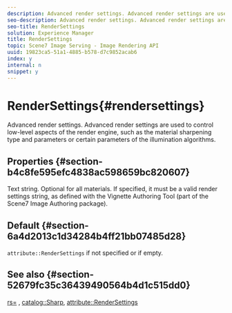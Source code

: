 ```yaml
---
description: Advanced render settings. Advanced render settings are used to control low-level aspects of the render engine, such as the material sharpening type and parameters or certain parameters of the illumination algorithms.
seo-description: Advanced render settings. Advanced render settings are used to control low-level aspects of the render engine, such as the material sharpening type and parameters or certain parameters of the illumination algorithms.
seo-title: RenderSettings
solution: Experience Manager
title: RenderSettings
topic: Scene7 Image Serving - Image Rendering API
uuid: 19823ca5-51a1-4885-b578-d7c9852acab6
index: y
internal: n
snippet: y
---
```


# RenderSettings{#rendersettings}

Advanced render settings. Advanced render settings are used to control low-level aspects of the render engine, such as the material sharpening type and parameters or certain parameters of the illumination algorithms.

## Properties {#section-b4c8fe595efc4838ac598659bc820607}

Text string. Optional for all materials. If specified, it must be a valid render settings string, as defined with the Vignette Authoring Tool (part of the Scene7 Image Authoring package).

## Default {#section-6a4d2013c1d34284b4ff21bb07485d28}

`attribute::RenderSettings` if not specified or if empty.

## See also {#section-52679fc35c36439490564b4d1c515dd0}

[rs=](../../../../../ir-api/http-protocol/image-rendering-api-ref/c-ir-http-protocol-ref/c-ir-http-protocol-command-reference/r-ir-rs.md#reference-d20cefaaa6cd4f449d1591c87959b4cf) , [catalog::Sharp](../../../../../ir-api/material-cat/image-rendering-api-ref/c-ir-material-catalog/c-ir-material-data-reference/r-ir-sharp-dataref.md#reference-f79a14bd52474dfd8495115d398a30d0), [attribute::RenderSettings](../../../../../ir-api/material-cat/image-rendering-api-ref/c-ir-material-catalog/c-ir-attributes-reference/r-ir-rendersettings.md#reference-f3ae5e18095d40b2a8edef957dd82fbd) 
